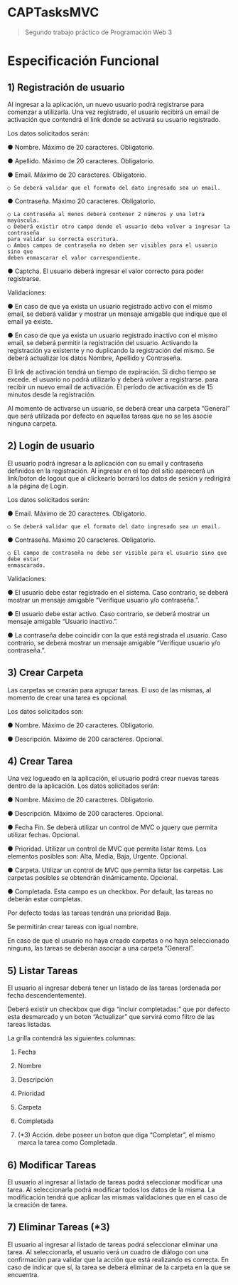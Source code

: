 CAPTasksMVC
===========

> Segundo trabajo práctico de Programación Web 3


# Especificación Funcional 


## 1) Registración de usuario

Al ingresar a la aplicación, un nuevo usuario podrá registrarse para comenzar a utilizarla. Una
vez registrado, el usuario recibirá un email de activación que contendrá el link donde se activará
su usuario registrado.

Los datos solicitados serán:

● Nombre. Máximo de 20 caracteres. Obligatorio.

● Apellido. Máximo de 20 caracteres. Obligatorio.

● Email. Máximo de 20 caracteres. Obligatorio.

    ○ Se deberá validar que el formato del dato ingresado sea un email.
  
● Contraseña. Máximo 20 caracteres. Obligatorio.

    ○ La contraseña al menos deberá contener 2 números y una letra mayúscula.
    ○ Deberá existir otro campo donde el usuario deba volver a ingresar la contraseña
    para validar su correcta escritura.
    ○ Ambos campos de contraseña no deben ser visibles para el usuario sino que
    deben enmascarar el valor correspondiente.
    
● Captcha. El usuario deberá ingresar el valor correcto para poder registrarse.

Validaciones:

● En caso de que ya exista un usuario registrado activo con el mismo email, se deberá
validar y mostrar un mensaje amigable que indique que el email ya existe.

● En caso de que ya exista un usuario registrado inactivo con el mismo email, se deberá
permitir la registración del usuario. Activando la registración ya existente y no duplicando
la registración del mismo. Se deberá actualizar los datos Nombre, Apellido y Contraseña.

El link de activación tendrá un tiempo de expiración. Si dicho tiempo se excede. el usuario no
podrá utilizarlo y deberá volver a registrarse. para recibir un nuevo email de activación. El
período de activación es de 15 minutos desde la registración.

Al momento de activarse un usuario, se deberá crear una carpeta “General” que será utilizada
por defecto en aquellas tareas que no se les asocie ninguna carpeta.


## 2) Login de usuario


El usuario podrá ingresar a la aplicación con su email y contraseña definidos en la registración.
Al ingresar en el top del sitio aparecerá un link/boton de logout que al clickearlo borrará los datos
de sesión y redirigirá a la página de Login.

Los datos solicitados serán:

● Email. Máximo de 20 caracteres. Obligatorio.

    ○ Se deberá validar que el formato del dato ingresado sea un email.
● Contraseña. Máximo 20 caracteres. Obligatorio.

    ○ El campo de contraseña no debe ser visible para el usuario sino que debe estar
    enmascarado.
    
Validaciones:

● El usuario debe estar registrado en el sistema. Caso contrario, se deberá mostrar un
mensaje amigable “Verifique usuario y/o contraseña.”.

● El usuario debe estar activo. Caso contrario, se deberá mostrar un mensaje amigable
“Usuario inactivo.”.

● La contraseña debe coincidir con la que está registrada el usuario. Caso contrario, se
deberá mostrar un mensaje amigable “Verifique usuario y/o contraseña.”.


## 3) Crear Carpeta


Las carpetas se crearán para agrupar tareas. El uso de las mismas, al momento de crear una
tarea es opcional.

Los datos solicitados son:

● Nombre. Máximo de 20 caracteres. Obligatorio.

● Descripción. Máximo de 200 caracteres. Opcional.


## 4) Crear Tarea


Una vez logueado en la aplicación, el usuario podrá crear nuevas tareas dentro de la aplicación.
Los datos solicitados serán:

● Nombre. Máximo de 20 caracteres. Obligatorio.

● Descripción. Máximo de 200 caracteres. Opcional.

● Fecha Fin. Se deberá utilizar un control de MVC o jquery que permita utilizar fechas.
Opcional.

● Prioridad. Utilizar un control de MVC que permita listar items. Los elementos posibles
son: Alta, Media, Baja, Urgente. Opcional.

● Carpeta. Utilizar un control de MVC que permita listar las carpetas. Las carpetas posibles
se obtendrán dinámicamente. Opcional.

● Completada. Esta campo es un checkbox. Por default, las tareas no deberán estar
completas.

Por defecto todas las tareas tendrán una prioridad Baja.

Se permitirán crear tareas con igual nombre.

En caso de que el usuario no haya creado carpetas o no haya seleccionado ninguna, las tareas
se deberán asociar a una carpeta “General”.


## 5) Listar Tareas


El usuario al ingresar deberá tener un listado de las tareas (ordenada por fecha
descendentemente).

Deberá existir un checkbox que diga “incluir completadas:” que por defecto esta desmarcado y
un boton “Actualizar” que servirá como filtro de las tareas listadas.

La grilla contendrá las siguientes columnas:

1) Fecha

2) Nombre

3) Descripción

4) Prioridad

5) Carpeta

6) Completada

7) (*3) Acción. debe poseer un boton que diga “Completar”, el mismo marca la tarea como
Completada.


## 6) Modificar Tareas


El usuario al ingresar al listado de tareas podrá seleccionar modificar una tarea. Al seleccionarla
podrá modificar todos los datos de la misma. La modificación tendrá que aplicar las mismas
validaciones que en el caso de la creación de tarea.


## 7) Eliminar Tareas (*3)


El usuario al ingresar al listado de tareas podrá seleccionar eliminar una tarea. Al seleccionarla,
el usuario verá un cuadro de diálogo con una confirmación para validar que la acción que está
realizando es correcta. En caso de indicar que sí, la tarea se deberá eliminar de la carpeta en la
que se encuentra.
